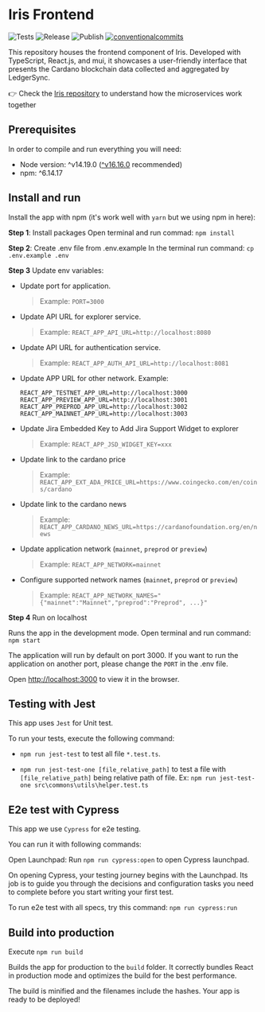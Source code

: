 # Iris Frontend

<p align="left">
<img alt="Tests" src="https://github.com/cardano-foundation/cf-explorer-frontend/actions/workflows/tests.yaml/badge.svg" />
<img alt="Release" src="https://github.com/cardano-foundation/cf-explorer-frontend/actions/workflows/release.yaml/badge.svg" />
<img alt="Publish" src="https://github.com/cardano-foundation/cf-explorer-frontend/actions/workflows/publish.yaml/badge.svg" />
<a href="https://conventionalcommits.org"><img alt="conventionalcommits" src="https://img.shields.io/badge/Conventional%20Commits-1.0.0-%23FE5196?logo=conventionalcommits" /></a>
</p>

This repository houses the frontend component of Iris. Developed with TypeScript, React.js, and mui, it showcases a user-friendly interface that presents the Cardano blockchain data collected and aggregated by LedgerSync.

👉 Check the [Iris repository](https://github.com/cardano-foundation/cf-explorer) to understand how the microservices work together

## Prerequisites

In order to compile and run everything you will need:

- Node version: ^v14.19.0  ([^v16.16.0](https://nodejs.org/en/blog/release/v16.16.0/) recommended)
- npm: ^6.14.17

## Install and run

Install the app with npm (it's work well with `yarn` but we using npm in here):

**Step 1**: Install packages
Open terminal and run commad: `npm install`

**Step 2**: Create .env file from .env.example
In the terminal run command: `cp .env.example .env`

**Step 3** Update env variables:
- Update port for application. 
    >Example: `PORT=3000`

- Update API URL for explorer service. 
    >Example: `REACT_APP_API_URL=http://localhost:8080`

- Update API URL for authentication service.
    >Example: `REACT_APP_AUTH_API_URL=http://localhost:8081`

- Update APP URL for other network. Example: 
    ```
    REACT_APP_TESTNET_APP_URL=http://localhost:3000
    REACT_APP_PREVIEW_APP_URL=http://localhost:3001
    REACT_APP_PREPROD_APP_URL=http://localhost:3002
    REACT_APP_MAINNET_APP_URL=http://localhost:3003
    ```

- Update Jira Embedded Key to Add Jira Support Widget to explorer
    >Example: `REACT_APP_JSD_WIDGET_KEY=xxx`

- Update link to the cardano price
    >Example: `REACT_APP_EXT_ADA_PRICE_URL=https://www.coingecko.com/en/coins/cardano`

- Update link to the cardano news
    >Example: `REACT_APP_CARDANO_NEWS_URL=https://cardanofoundation.org/en/news`

- Update application network (`mainnet`, `preprod` or `preview`)
    >Example: `REACT_APP_NETWORK=mainnet`

- Configure supported network names (`mainnet`, `preprod` or `preview`)
    >Example: `REACT_APP_NETWORK_NAMES="{"mainnet":"Mainnet","preprod":"Preprod", ...}"`

**Step 4** Run on localhost

Runs the app in the development mode.
Open terminal and run command: `npm start`

The application will run by default on port 3000. If you want to run the application on another port, please change the `PORT` in the .env file.

Open [http://localhost:3000](http://localhost:3000) to view it in the browser.

## Testing with Jest

This app uses `Jest` for Unit test.

To run your tests, execute the following command:

 - `npm run jest-test` to test all file `*.test.ts`.

 - `npm run jest-test-one [file_relative_path]` to test a file with `[file_relative_path]` being relative path of file. Ex: `npm run jest-test-one src\commons\utils\helper.test.ts`

## E2e test with Cypress
This app we use `Cypress` for e2e testing.

You can run it with following commands:

Open Launchpad:
Run `npm run cypress:open` to open Cypress launchpad.

On opening Cypress, your testing journey begins with the Launchpad. Its job is to guide you through the decisions and configuration tasks you need to complete before you start writing your first test.


To run e2e test with all specs, try this command:
`npm run cypress:run`

## Build into production

Execute  `npm run build`

Builds the app for production to the `build` folder.
It correctly bundles React in production mode and optimizes the build for the best performance.

The build is minified and the filenames include the hashes.
Your app is ready to be deployed!
